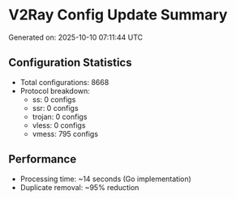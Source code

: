 # V2Ray Config Update Summary
Generated on: 2025-10-10 07:11:44 UTC

## Configuration Statistics
- Total configurations: 8668
- Protocol breakdown:
  - ss: 0 configs
  - ssr: 0 configs
  - trojan: 0 configs
  - vless: 0 configs
  - vmess: 795 configs

## Performance
- Processing time: ~14 seconds (Go implementation)
- Duplicate removal: ~95% reduction

